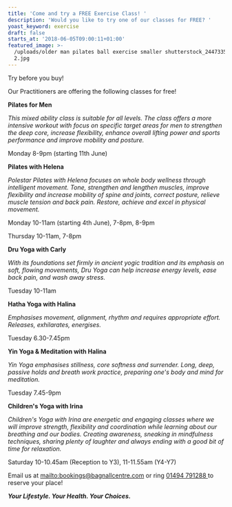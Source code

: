 ```yaml
---
title: 'Come and try a FREE Exercise Class! '
description: 'Would you like to try one of our classes for FREE? '
yoast_keyword: exercise
draft: false
starts_at: '2018-06-05T09:00:11+01:00'
featured_image: >-
  /uploads/older man pilates ball exercise smaller shutterstock_244733575 copy
  2.jpg
---
```

Try before you buy! 

Our Practitioners are offering the following classes for free! 

**Pilates for Men**

_This mixed ability class is suitable for all levels. The class offers a more intensive workout with focus on specific target areas for men to strengthen the deep core, increase flexibility, enhance overall lifting power and sports performance and improve mobility and posture._ 

Monday 8-9pm (starting 11th June)

**Pilates with Helena**

_Polestar Pilates with Helena focuses on whole body wellness through intelligent movement.  Tone, strengthen and lengthen muscles, improve flexibility and increase mobility of spine and joints, correct posture, relieve muscle tension and back pain. Restore, achieve and excel in physical movement._

Monday 10-11am (starting 4th June), 7-8pm, 8-9pm

Thursday 10-11am, 7-8pm

**Dru Yoga with Carly**

_With its foundations set firmly in ancient yogic tradition and its emphasis on soft, flowing movements, Dru Yoga can help increase energy levels, ease back pain, and wash away stress._

Tuesday 10-11am

**Hatha Yoga with Halina**

_Emphasises movement, alignment, rhythm and requires appropriate effort. Releases, exhilarates,  energises._

Tuesday 6.30-7.45pm

**Yin Yoga & Meditation with Halina**

_Yin Yoga emphasises stillness, core softness and surrender. Long, deep, passive holds and breath work practice, preparing one's body and mind for meditation._

Tuesday 7.45-9pm

**Children's Yoga with Irina**

_Children's Yoga with Irina are energetic and engaging classes where we will improve strength, flexibility and coordination while learning about our breathing and our bodies. Creating awareness, sneaking in mindfulness techniques, sharing plenty of laughter and always ending with a good bit of time for relaxation._

Saturday 10-10.45am (Reception to Y3), 11-11.55am (Y4-Y7)

Email us at <mailto:bookings@bagnallcentre.com> or ring [01494 791288 ](tel:01494791288)to reserve your place! 

_**Your Lifestyle. Your Health. Your Choices.**_
